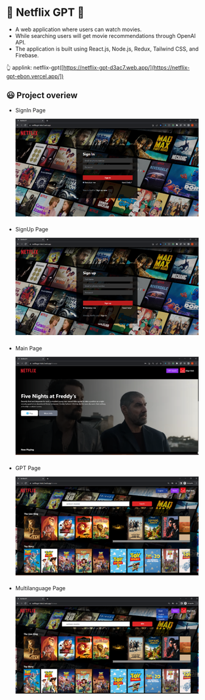 # 🤠 Netflix GPT 🤠

- A web application where users can watch movies.
- While searching users will get movie recommendations through OpenAI API.
- The application is built using React.js, Node.js, Redux, Tailwind CSS, and Firebase.

👆 applink: netflix-gpt([https://netflix-gpt-d3ac7.web.app/](https://netflix-gpt-ebon.vercel.app/])

## 😃 Project overiew

- SignIn Page

  ![SignIn](https://github.com/vsvishal/netflix-gpt/blob/d8027c4c40b6d1fdb1866f757c8315a3abdb3e43/src/images/app-images/main-page.png)

###

- SignUp Page

  ![SignUp](https://github.com/vsvishal/netflix-gpt/blob/d8027c4c40b6d1fdb1866f757c8315a3abdb3e43/src/images/app-images/signup.png)

###

- Main Page

  ![Main](https://github.com/vsvishal/netflix-gpt/blob/d8027c4c40b6d1fdb1866f757c8315a3abdb3e43/src/images/app-images/Signin.png)

###

- GPT Page

  ![GPT](https://github.com/vsvishal/netflix-gpt/blob/d8027c4c40b6d1fdb1866f757c8315a3abdb3e43/src/images/app-images/Gptpage.png)

###

- Multilanguage Page

  ![multiplang](https://github.com/vsvishal/netflix-gpt/blob/d8027c4c40b6d1fdb1866f757c8315a3abdb3e43/src/images/app-images/multilang.png)

##
